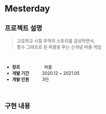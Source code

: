 # Mesterday 

## 프로젝트 설명
> 고등학교 시절 추억의 스토리를 감상하면서,   
> 함수 그래프로 된 퍼즐을 푸는 신개념 퍼즐 게임

<br>

* **장르**       퍼즐<br>
* **개발 기간**   2020.12 ~ 2021.05<br>
* **개발 인원**   3인<br>

<br>

## 구현 내용
